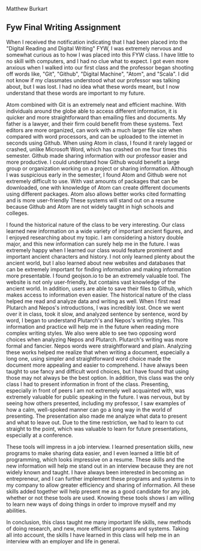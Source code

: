 Matthew Burkart
## Fyw Final Writing Assignment

  When I received the notification indicating that I had been placed into the "Digital Reading and Digital Writing" FYW, I was extremely nervous and somewhat curious as to how I was placed into this FYW class.  I have little to no skill with computers, and I had no clue what to expect.  I got even more anxious when I walked into our first class and the professor began shooting off words like, "Git", "Github", "Digital Machine", "Atom", and "Scala".  I did not know if my classmates understood what our professor was talking about, but I was lost.  I had no idea what these words meant, but I now understand that these words are important to my future.

  Atom combined with Git is an extremely neat and efficient machine. With individuals around the globe able to access different information, it is quicker and more straightforward than emailing files and documents.  My father is a lawyer, and their firm could benefit from these systems. Text editors are more organized, can work with a much larger file size when compared with word processors, and can be uploaded to the internet in seconds using Github.  When using Atom in class, I found it rarely lagged or crashed, unlike Microsoft Word, which has crashed on me four times this semester. Github made sharing information with our professor easier and more productive.  I could understand how Github would benefit a large group or organization working on a project or sharing information.  Although I was suspicious early in the semester, I found Atom and Github were not extremely difficult to use. With vast amounts of packages that can be downloaded, one with knowledge of Atom can create different documents using different packages.  Atom also allows better works cited formatting and is more user-friendly  These systems will stand out on a resume because Github and Atom are not widely taught in high schools and colleges.

I found the historical nature of the class to be very interesting.  Our class learned new information on a wide variety of important ancient figures, and I enjoyed researching about my topic.  I am considering a history double major, and this new information can surely help me in the future.  I was extremely happy when I learned our class would feature prominent and important ancient characters and history.  I not only learned plenty about the ancient world, but I also learned about new websites and databases that can be extremely important for finding information and making information more presentable.  I found geojson.io to be an extremely valuable tool.  The website is not only user-friendly, but contains vast knowledge of the ancient world.  In addition, users are able to save their files to Github, which makes access to information even easier.  The historical nature of the class helped me read and analyze data and writing as well.  When I first read Plutarch and Nepos's introductions, I was incredibly lost.  Once we went over it in class, took it slow, and analyzed sentence by sentence, word by word, I began to understand Plutarch's and Nepos's writing styles.  This information and practice will help me in the future when reading more complex writing styles.  We also were able to see two opposing word choices when analyzing Nepos and Plutarch.  Plutarch's writing was more formal and fancier.  Nepos words were straightforward and plain.  Analyzing these works helped me realize that when writing a document, especially a long one, using simpler and straightforward word choice made the document more appealing and easier to comprehend.  I have always been taught to use fancy and difficult word choices, but I have found that using those may not always be the best option.  In addition, this class was the only class I had to present information in front of the class.  Presenting, especially in front of peers I am not extremely well acquainted with, was extremely valuable for public speaking in the future.  I was nervous, but by seeing how others presented, including my professor, I saw examples of how a calm, well-spoked manner can go a long way in the world of presenting.  The presentation also made me analyze what data to present and what to leave out.  Due to the time restriction, we had to learn to cut straight to the point, which was valuable to learn for future presentations, especially at a conference.

These tools will impress in a job interview.  I learned presentation skills, new programs to make sharing data easier, and I even learned a little bit of programming, which looks impressive on a resume.  These skills and the new information will help me stand out in an interview because they are not widely known and taught.  I have always been interested in becoming an entrepreneur, and I can further implement these programs and systems in to my company to allow greater efficiency and sharing of information.  All these skills added together will help present me as a good candidate for any job, whether or not these tools are used.  Knowing these tools shows I am willing to learn new ways of doing things in order to improve myself and my abilities.

In conclusion, this class taught me many important life skills, new methods of doing research, and new, more efficient programs and systems.  Taking all into account, the skills I have learned in this class will help me in an interview with an employer and life in general.
